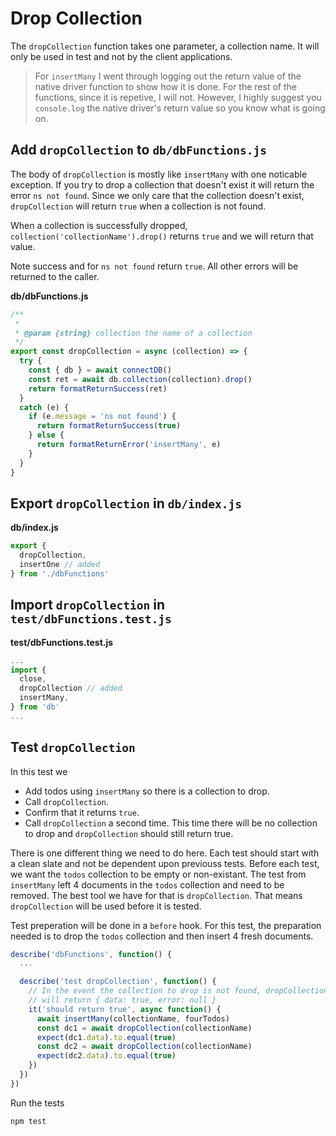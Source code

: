 # Drop Collection

The `dropCollection` function takes one parameter, a collection name. It will only be used in test and not by the client applications. 

> For `insertMany` I went through logging out the return value of the native driver function to show how it is done. For the rest of the functions, since it is repetive, I will not. However, I highly suggest you `console.log` the native driver's return value so you know what is going on.

## Add `dropCollection` to `db/dbFunctions.js`

The body of `dropCollection` is mostly like `insertMany` with one noticable exception. If you try to drop a collection that doesn't exist it will return the error `ns not found`. Since we only care that the collection doesn't exist, `dropCollection` will return `true` when a collection is not found.

When a collection is successfully dropped, `collection('collectionName').drop()` returns `true` and we will return that value.

Note success and for `ns not found` return `true`. All other errors will be returned to the caller.


__db/dbFunctions.js__
```js
/**
 *
 * @param {string} collection the name of a collection
 */
export const dropCollection = async (collection) => {
  try {
    const { db } = await connectDB()
    const ret = await db.collection(collection).drop()
    return formatReturnSuccess(ret)
  }
  catch (e) {
    if (e.message = 'ns not found') {
      return formatReturnSuccess(true)
    } else {
      return formatReturnError('insertMany', e)
    }
  }
}
```

## Export `dropCollection` in `db/index.js`

__db/index.js__
```js
export { 
  dropCollection,
  insertOne // added
} from './dbFunctions'
```

## Import `dropCollection` in `test/dbFunctions.test.js`

__test/dbFunctions.test.js__
```js
...
import { 
  close,
  dropCollection // added
  insertMany,
} from 'db'
...
```

## Test `dropCollection`

In this test we
- Add todos using `insertMany` so there is a collection to drop.
- Call `dropCollection`.
- Confirm that it returns `true`.
- Call `dropCollection` a second time. This time there will be no collection to drop and `dropCollection` should still return true.

There is one different thing we need to do here. Each test should start with a clean slate and not be dependent upon previouss tests. Before each test, we want the `todos` collection to be empty or non-existant. The test from `insertMany` left 4 documents in the `todos` collection and need to be removed. The best tool we have for that is `dropCollection`. That means `dropCollection` will be used before it is tested.

Test preperation will be done in a `before` hook. For this test, the preparation needed is to drop the `todos` collection and then insert 4 fresh documents.

```js
describe('dbFunctions', function() {
  ... 

  describe('test dropCollection', function() {
    // In the event the collection to drop is not found, dropCollection()
    // will return { data: true, error: null }
    it('should return true', async function() {
      await insertMany(collectionName, fourTodos)
      const dc1 = await dropCollection(collectionName)
      expect(dc1.data).to.equal(true)
      const dc2 = await dropCollection(collectionName)
      expect(dc2.data).to.equal(true)
    })
  })
})  
```

Run the tests
```console
npm test
```